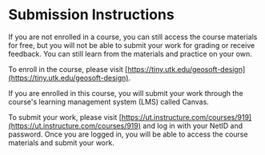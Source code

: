 # Submission Instructions

If you are not enrolled in a course, you can still access the course materials for free, but you will not be able to submit your work for grading or receive feedback. You can still learn from the materials and practice on your own.

To enroll in the course, please visit [https://tiny.utk.edu/geosoft-design](https://tiny.utk.edu/geosoft-design).


If you are enrolled in this course, you will submit your work through the course's learning management system (LMS) called Canvas. 

To submit your work, please visit [https://ut.instructure.com/courses/919](https://ut.instructure.com/courses/919) and log in with your NetID and password. Once you are logged in, you will be able to access the course materials and submit your work.